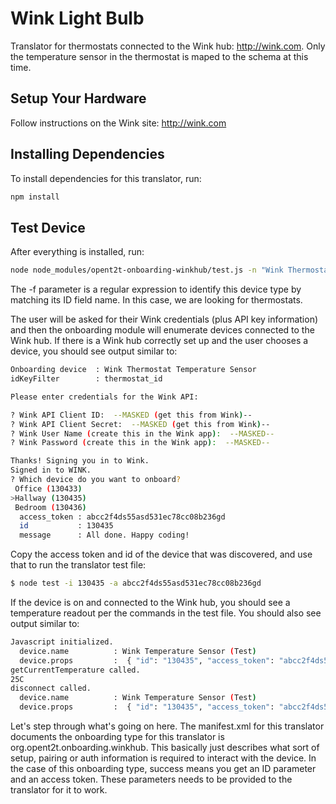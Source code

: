 # Wink Light Bulb

Translator for thermostats connected to the Wink hub: http://wink.com. Only the temperature sensor in the thermostat is maped to the schema
at this time.

## Setup Your Hardware

Follow instructions on the Wink site: http://wink.com 

## Installing Dependencies
To install dependencies for this translator, run:

```bash
npm install
```

## Test Device
After everything is installed, run:

```bash
node node_modules/opent2t-onboarding-winkhub/test.js -n "Wink Thermostat Temperature Sensor" -f "thermostat_id"
```

The -f parameter is a regular expression to identify this device type by matching its ID field name. In this case, we are looking
for thermostats.

The user will be asked for their Wink credentials (plus API key information) and then the onboarding module will enumerate devices
connected to the Wink hub. If there is a Wink hub correctly set up and the user chooses a device, you should see output similar to:

```bash
Onboarding device  : Wink Thermostat Temperature Sensor
idKeyFilter        : thermostat_id

Please enter credentials for the Wink API:

? Wink API Client ID:  --MASKED (get this from Wink)--
? Wink API Client Secret:  --MASKED (get this from Wink)--
? Wink User Name (create this in the Wink app):  --MASKED--
? Wink Password (create this in the Wink app):  --MASKED--

Thanks! Signing you in to Wink.
Signed in to WINK.
? Which device do you want to onboard?
 Office (130433)
>Hallway (130435)
 Bedroom (130436)
  access_token : abcc2f4ds55asd531ec78cc08b236gd
  id           : 130435
  message      : All done. Happy coding!
```

Copy the access token and id of the device that was discovered, and use that to run the translator test file:

```bash
$ node test -i 130435 -a abcc2f4ds55asd531ec78cc08b236gd

```

If the device is on and connected to the Wink hub, you should see a temperature readout per
the commands in the test file. You should also see output similar to:

```bash
Javascript initialized.
  device.name          : Wink Temperature Sensor (Test)
  device.props         :  { "id": "130435", "access_token": "abcc2f4ds55asd531ec78cc08b236gd" }
getCurrentTemperature called.
25C
disconnect called.
  device.name          : Wink Temperature Sensor (Test)
  device.props         :  { "id": "130435", "access_token": "abcc2f4ds55asd531ec78cc08b236gd" }
```

Let's step through what's going on here. The manifest.xml for this translator documents the onboarding type
for this translator is org.opent2t.onboarding.winkhub. This basically just describes what sort of setup, pairing or
auth information is required to interact with the device. In the case of this onboarding type, success means you get
an ID parameter and an access token. These parameters needs to be provided to the translator for it to work.
